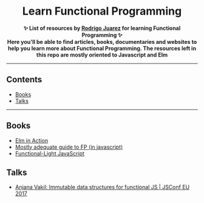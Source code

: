 <h1 align="center">
    Learn Functional Programming
</h1>
<p align="center">
	<b>✨ List of resources by <a href="https://rodrigojuarez.xyz/">Rodrigo Juarez</a> for learning Functional Programming ✨</b><br/>
	<b> Here you'll be able to find articles, books, documentaries and websites to help you learn more about Functional Programming. The resources left in this repo are mostly oriented to Javascript and Elm</b>
</p>

---

## Contents

- [Books](#books)
- [Talks](#talks)

---

## Books

- [Elm in Action](https://www.manning.com/books/elm-in-action?a_aid=elm_in_action&a_bid=b15edc5c)
- [Mostly adequate guide to FP (in javascript)](https://github.com/MostlyAdequate/mostly-adequate-guide)
- [Functional-Light JavaScript](https://github.com/getify/Functional-Light-JS)

## Talks

- [Anjana Vakil: Immutable data structures for functional JS | JSConf EU 2017](https://www.youtube.com/watch?v=Wo0qiGPSV-s&list=PL37ZVnwpeshFmAPr65sU2O5WMs7_CGjs_&index=3)